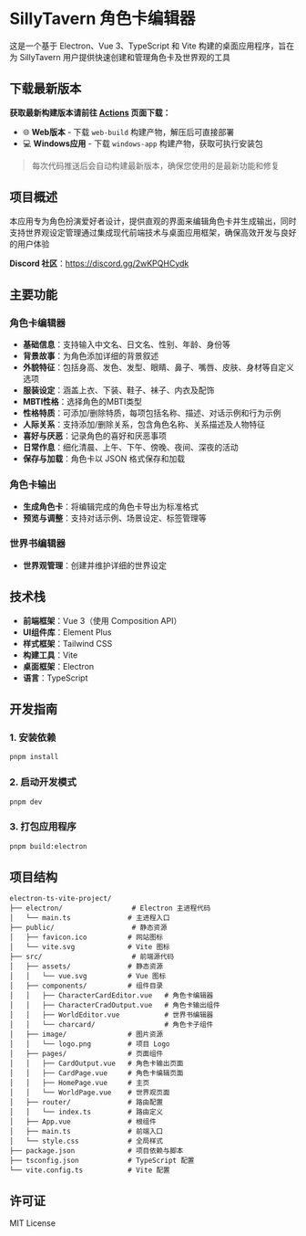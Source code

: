 # SillyTavern 角色卡编辑器

这是一个基于 Electron、Vue 3、TypeScript 和 Vite 构建的桌面应用程序，旨在为 SillyTavern 用户提供快速创建和管理角色卡及世界观的工具

## 下载最新版本

**获取最新构建版本请前往 [Actions](../../actions) 页面下载：**
- 🌐 **Web版本** - 下载 `web-build` 构建产物，解压后可直接部署
- 💻 **Windows应用** - 下载 `windows-app` 构建产物，获取可执行安装包

> 每次代码推送后会自动构建最新版本，确保您使用的是最新功能和修复

## 项目概述

本应用专为角色扮演爱好者设计，提供直观的界面来编辑角色卡并生成输出，同时支持世界观设定管理通过集成现代前端技术与桌面应用框架，确保高效开发与良好的用户体验

**Discord 社区**：https://discord.gg/2wKPQHCydk


## 主要功能

### 角色卡编辑器
- **基础信息**：支持输入中文名、日文名、性别、年龄、身份等
- **背景故事**：为角色添加详细的背景叙述
- **外貌特征**：包括身高、发色、发型、眼睛、鼻子、嘴唇、皮肤、身材等自定义选项
- **服装设定**：涵盖上衣、下装、鞋子、袜子、内衣及配饰
- **MBTI性格**：选择角色的MBTI类型
- **性格特质**：可添加/删除特质，每项包括名称、描述、对话示例和行为示例
- **人际关系**：支持添加/删除关系，包含角色名称、关系描述及人物特征
- **喜好与厌恶**：记录角色的喜好和厌恶事项
- **日常作息**：细化清晨、上午、下午、傍晚、夜间、深夜的活动
- **保存与加载**：角色卡以 JSON 格式保存和加载

### 角色卡输出
- **生成角色卡**：将编辑完成的角色卡导出为标准格式
- **预览与调整**：支持对话示例、场景设定、标签管理等

### 世界书编辑器
- **世界观管理**：创建并维护详细的世界设定

## 技术栈

- **前端框架**：Vue 3（使用 Composition API）
- **UI组件库**：Element Plus
- **样式框架**：Tailwind CSS
- **构建工具**：Vite
- **桌面框架**：Electron
- **语言**：TypeScript

## 开发指南

### 1. 安装依赖
```bash
pnpm install
```

### 2. 启动开发模式
```bash
pnpm dev
```

### 3. 打包应用程序
```bash
pnpm build:electron
```

## 项目结构

```
electron-ts-vite-project/
├── electron/                 # Electron 主进程代码
│   └── main.ts              # 主进程入口
├── public/                   # 静态资源
│   ├── favicon.ico          # 网站图标
│   └── vite.svg             # Vite 图标
├── src/                      # 前端源代码
│   ├── assets/              # 静态资源
│   │   └── vue.svg          # Vue 图标
│   ├── components/          # 组件目录
│   │   ├── CharacterCardEditor.vue   # 角色卡编辑器
│   │   ├── CharacterCradOutput.vue   # 角色卡输出组件
│   │   ├── WorldEditor.vue           # 世界书编辑器
│   │   └── charcard/                 # 角色卡子组件
│   ├── image/               # 图片资源
│   │   └── logo.png         # 项目 Logo
│   ├── pages/               # 页面组件
│   │   ├── CardOutput.vue   # 角色卡输出页面
│   │   ├── CardPage.vue     # 角色卡编辑页面
│   │   ├── HomePage.vue     # 主页
│   │   └── WorldPage.vue    # 世界观页面
│   ├── router/              # 路由配置
│   │   └── index.ts         # 路由定义
│   ├── App.vue              # 根组件
│   ├── main.ts              # 前端入口
│   └── style.css            # 全局样式
├── package.json             # 项目依赖与脚本
├── tsconfig.json            # TypeScript 配置
└── vite.config.ts           # Vite 配置
```

## 许可证

MIT License
